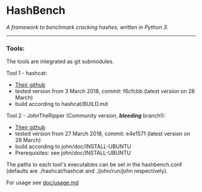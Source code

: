 # HashBench
_A framework to benchmark cracking hashes, written in Python 3._
___
### Tools:
The tools are integrated as git submodules.

Tool 1 - hashcat:
- [Their github](https://github.com/hashcat/hashcat)
- tested version from 3 March 2018, commit: f6cfcbb (latest version on 28 March)
- build according to hashcat/BUILD.md

Tool 2 - JohnTheRipper (Community version, _**bleeding**_ branch!):
- [Their github](https://github.com/magnumripper/JohnTheRipper)
- tested version from 27 March 2018, commit: e4e1571 (latest version on 28 March)
- build according to john/doc/INSTALL-UBUNTU
- Prerequisites: see john/doc/INSTALL-UBUNTU

The paths to each tool's executables can be set in the hashbench.conf
(defaults are ./hashcat/hashcat and ./john/run/john respectively).

For usage see [doc/usage.md](doc/usage.md)
